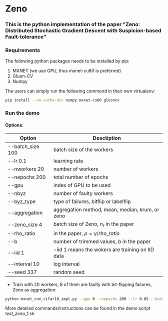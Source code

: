 # Zeno

### This is the python implementation of the paper "Zeno: Distributed Stochastic Gradient Descent with Suspicion-based Fault-tolerance"

### Requirements

The following python packages needs to be installed by pip:

1. MXNET (we use GPU, thus mxnet-cu80 is preferred)
2. Gluon-CV
3. Numpy

The users can simply run the following commond in their own virtualenv:

```bash
pip install --no-cache-dir numpy mxnet-cu80 gluoncv
```

### Run the demo

#### Options:

| Option     | Desctiption | 
| ---------- | ----------- | 
|--batch_size 100| batch size of the workers|
|--lr 0.1| learning rate|
|--nworkers 20| number of workers|
|--nepochs 200| total number of epochs|
|--gpu | index of GPU to be used|
|--nbyz | number of faulty workers|
|--byz_type | type of failures, bitflip or labelflip|
|--aggregation | aggregation method, mean, median, krum, or zeno|
|--zeno_size 4 | batch size of Zeno, $n_r$ in the paper|
|--rho_ratio | in the paper, $\rho = \gamma / rho\_ratio$|
|--b | number of trimmed values, $b$ in the paper|
|--iid 1| -iid 1 means the wokers are training on IID data|
|--interval 10| log interval|
|--seed 337 | random seed|

* Train with 20 workers, 8 of them are faulty with bit-flipping failures, Zeno as aggregation:
```bash
python mxnet_cnn_cifar10_impl.py --gpu 0 --nepochs 200 --lr 0.05 --batch_size 100 --nworkers 20 --nbyz 8 --byz_type bitflip --rho 200 --b 12 --zeno_size 4 --aggregation zeno
```


More detailed commands/instructions can be found in the demo script *test_zeno_1.sh*

